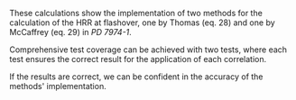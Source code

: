 These calculations show the implementation of two methods for the
calculation of the HRR at flashover, one by Thomas (eq. 28) and one
by McCaffrey (eq. 29) in _PD 7974-1_.

Comprehensive test coverage can be achieved with two tests, where
each test ensures the correct result for the application of each
correlation.

If the results are correct, we can be confident in
the accuracy of the methods' implementation.
